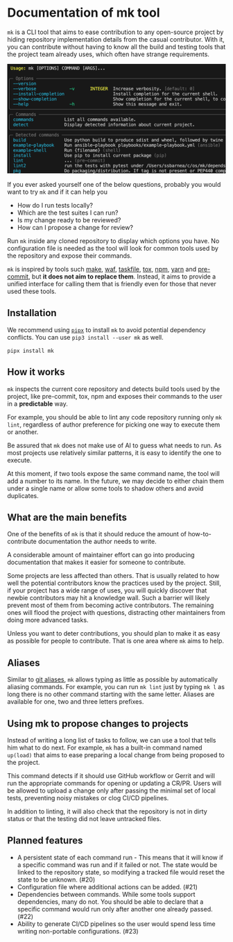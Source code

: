# Documentation of mk tool

`mk` is a CLI tool that aims to ease contribution to any open-source project by
hiding repository implementation details from the casual contributor. With it,
you can contribute without having to know all the build and testing tools that
the project team already uses, which often have strange requirements.

![mk-command-line-screenshot](images/mk-social-preview.png)

If you ever asked yourself one of the below questions, probably you would want
to try `mk` and if it can help you

- How do I run tests locally?
- Which are the test suites I can run?
- Is my change ready to be reviewed?
- How can I propose a change for review?

Run `mk` inside any cloned repository to display which options you have. No
configuration file is needed as the tool will look for common tools used by the
repository and expose their commands.

`mk` is inspired by tools such [make][make], [waf][waf], [taskfile][taskfile],
[tox][tox], [npm][npm], [yarn][yarn] and [pre-commit][pre-commit], but **it does
not aim to replace them**. Instead, it aims to provide a unified interface for
calling them that is friendly even for those that never used these tools.

## Installation

We recommend using [`pipx`](https://pipxproject.github.io/pipx/) to install `mk`
to avoid potential dependency conflicts. You can use `pip3 install --user mk` as
well.

```shell
pipx install mk
```

## How it works

`mk` inspects the current core repository and detects build tools used by the
project, like pre-commit, tox, npm and exposes their commands to the user in a
**predictable** way.

For example, you should be able to lint any code repository running only
`mk lint`, regardless of author preference for picking one way to execute them
or another.

Be assured that `mk` does not make use of AI to guess what needs to run. As most
projects use relatively similar patterns, it is easy to identify the one to
execute.

At this moment, if two tools expose the same command name, the tool will add a
number to its name. In the future, we may decide to either chain them under a
single name or allow some tools to shadow others and avoid duplicates.

## What are the main benefits

One of the benefits of `mk` is that it should reduce the amount of
how-to-contribute documentation the author needs to write.

A considerable amount of maintainer effort can go into producing documentation
that makes it easier for someone to contribute.

Some projects are less affected than others. That is usually related to how well
the potential contributors know the practices used by the project. Still, if
your project has a wide range of uses, you will quickly discover that newbie
contributors may hit a knowledge wall. Such a barrier will likely prevent most
of them from becoming active contributors. The remaining ones will flood the
project with questions, distracting other maintainers from doing more advanced
tasks.

Unless you want to deter contributions, you should plan to make it as easy as
possible for people to contribute. That is one area where `mk` aims to help.

## Aliases

Similar to [git aliases](https://git-scm.com/book/en/v2/Git-Basics-Git-Aliases),
`mk` allows typing as little as possible by automatically aliasing commands. For
example, you can run `mk lint` just by typing `mk l` as long there is no other
command starting with the same letter. Aliases are available for one, two and
three letters prefixes.

## Using mk to propose changes to projects

Instead of writing a long list of tasks to follow, we can use a tool that tells
him what to do next. For example, `mk` has a built-in command named `up(load)`
that aims to ease preparing a local change from being proposed to the project.

This command detects if it should use GitHub workflow or Gerrit and will run the
appropriate commands for opening or updating a CR/PR. Users will be allowed to
upload a change only after passing the minimal set of local tests, preventing
noisy mistakes or clog CI/CD pipelines.

In addition to linting, it will also check that the repository is not in dirty
status or that the testing did not leave untracked files.

## Planned features

- A persistent state of each command run - This means that it will know if a
  specific command was run and if it failed or not. The state would be linked to
  the repository state, so modifying a tracked file would reset the state to be
  unknown. (#20)
- Configuration file where additional actions can be added. (#21)
- Dependencies between commands. While some tools support dependencies, many do
  not. You should be able to declare that a specific command would run only
  after another one already passed. (#22)
- Ability to generate CI/CD pipelines so the user would spend less time writing
  non-portable configurations. (#23)

[make]: https://www.gnu.org/software/make/
[nox]: https://nox.thea.codes/en/stable/
[npm]: https://www.npmjs.com/
[pre-commit]: https://pre-commit.com/
[taskfile]: https://taskfile.dev/#/
[tox]: https://github.com/tox-dev/tox/
[waf]: https://waf.io/
[yarn]: https://yarnpkg.com/
